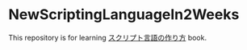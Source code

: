 # NewScriptingLanguageIn2Weeks

This repository is for learning [スクリプト言語の作り方](https://amzn.to/2IdkDI6) book.
